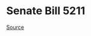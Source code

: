 # Senate Bill 5211

[Source](http://lawfilesext.leg.wa.gov/biennium/2023-24/Pdf/Bills/Senate%20Bills/5211.pdf)